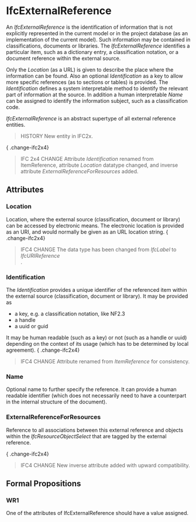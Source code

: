 # IfcExternalReference

An _IfcExternalReference_ is the identification of information that is not explicitly represented in the current model or in the project database (as an implementation of the current model). Such information may be contained in classifications, documents or libraries. The _IfcExternalReference_ identifies a particular item, such as a dictionary entry, a classification notation, or a document reference within the external source.

Only the _Location_ (as a URL) is given to describe the place where the information can be found. Also an optional _Identification_ as a key to allow more specific references (as to sections or tables) is provided. The _Identification_ defines a system interpretable method to identify the relevant part of information at the source. In addition a human interpretable _Name_ can be assigned to identify the information subject, such as a classification code.

_IfcExternalReference_ is an abstract supertype of all external reference entities.

> HISTORY  New entity in IFC2x.

{ .change-ifc2x4}
> IFC 2x4 CHANGE  Attribute _Identification_ renamed from ItemReference, attribute _Location_ datatype changed, and inverse attribute _ExternalReferenceForResources_ added.

## Attributes

### Location
Location, where the external source (classification, document or library) can be accessed by electronic means. The electronic location is provided as an URI, and would normally be given as an URL location string.
{ .change-ifc2x4}
> IFC4 CHANGE  The data type has been changed from _IfcLabel_ to _IfcURIReference_  
> .

### Identification
The _Identification_ provides a unique identifier of the referenced item within the external source (classification, document or library). It may be provided as 
* a key, e.g. a classification notation, like NF2.3
* a handle
* a uuid or guid


It may be human readable (such as a key) or not (such as a handle or uuid) depending on the context of its usage (which has to be determined by local agreement).
{ .change-ifc2x4}
> IFC4 CHANGE Attribute renamed from _ItemReference_ for consistency.  
>

### Name
Optional name to further specify the reference. It can provide a human readable identifier (which does not necessarily need to have a counterpart in the internal structure of the document).

### ExternalReferenceForResources
Reference to all associations between this external reference and objects within the _IfcResourceObjectSelect_ that are tagged by the external reference.

{ .change-ifc2x4}
> IFC4 CHANGE  New inverse attribute added with upward compatibility.  
>

## Formal Propositions

### WR1
One of the attributes of IfcExternalReference should have a value assigned.
